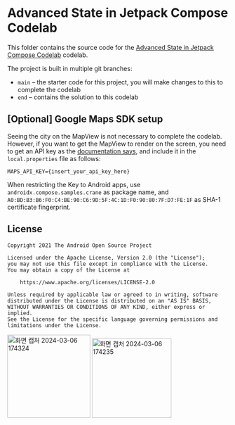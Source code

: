 # Advanced State in Jetpack Compose Codelab

This folder contains the source code for the
[Advanced State in Jetpack Compose Codelab](https://developer.android.com/codelabs/jetpack-compose-advanced-state-side-effects)
codelab.

The project is built in multiple git branches:
* `main` – the starter code for this project, you will make changes to this to complete the codelab
* `end` – contains the solution to this codelab

## [Optional] Google Maps SDK setup

Seeing the city on the MapView is not necessary to complete the codelab. However, if you want
to get the MapView to render on the screen, you need to get an API key as
the [documentation says](https://developers.google.com/maps/documentation/android-sdk/get-api-key),
and include it in the `local.properties` file as follows:

```
MAPS_API_KEY={insert_your_api_key_here}
```

When restricting the Key to Android apps, use `androidx.compose.samples.crane` as package name, and
`A0:BD:B3:B6:F0:C4:BE:90:C6:9D:5F:4C:1D:F0:90:80:7F:D7:FE:1F` as SHA-1 certificate fingerprint.

## License
```
Copyright 2021 The Android Open Source Project

Licensed under the Apache License, Version 2.0 (the "License");
you may not use this file except in compliance with the License.
You may obtain a copy of the License at

    https://www.apache.org/licenses/LICENSE-2.0

Unless required by applicable law or agreed to in writing, software
distributed under the License is distributed on an "AS IS" BASIS,
WITHOUT WARRANTIES OR CONDITIONS OF ANY KIND, either express or implied.
See the License for the specific language governing permissions and
limitations under the License.
```
<img width="189" alt="화면 캡처 2024-03-06 174324" src="https://github.com/Raisin27/AdvancedStateAndSideEffectsCodelab/assets/104148147/8af848c9-94cf-4607-ad13-9ceebab8b46e">
<img width="181" alt="화면 캡처 2024-03-06 174235" src="https://github.com/Raisin27/AdvancedStateAndSideEffectsCodelab/assets/104148147/1a01d337-7028-4f9c-919f-13daeab6db89">

